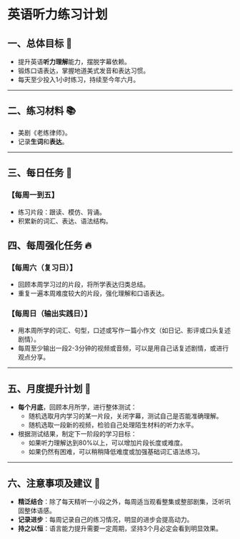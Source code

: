 # 英语听力练习计划

## 一、总体目标 🎯
- 提升英语**听力理解**能力，摆脱字幕依赖。
- 锻炼口语表达，掌握地道美式发音和表达习惯。
- 每天至少投入1小时练习，持续至今年六月。

---

## 二、练习材料 📚
- 美剧《老练律师》。
- 记录**生词**和**表达**。

---

## 三、每日任务 📆

### 【每周一到五】
- 练习片段：跟读、模仿、背诵。
- 积累新的词汇、表达、语法结构。

## 四、每周强化任务 🔥

### 【每周六（复习日）】
- 回顾本周学习过的片段，将所学表达归类总结。
- 重复一遍本周难度较大的片段，强化理解和口语表达。

### 【每周日（输出实践日）】
- 用本周所学的词汇、句型，口述或写作一篇小作文（如日记、影评或口头复述剧情）。
- 每周至少输出一段2-3分钟的视频或音频，可以是用自己话复述剧情，或进行观点分享。

---

## 五、月度提升计划 📅
- **每个月底**，回顾本月所学，进行整体测试：
  - 随机选取月内学习的某一片段，关闭字幕，测试自己是否能准确理解。
  - 随机选取一段新的视频，检验自己处理陌生材料的听力水平。
- 根据测试结果，制定下一阶段的学习目标：
  - 如果听力理解达到80%以上，可以增加片段长度或难度。
  - 如果仍然有困难，可以稍稍降低难度或加强基础词汇语法练习。

---

## 六、注意事项及建议 🌟
- **精泛结合**：除了每天精听一小段之外，每周适当观看整集或整部剧集，泛听巩固整体语感。
- **记录进步**：每周记录自己的练习情况，明显的进步会提高动力。
- **持之以恒**：语言能力提升需要一定周期，坚持3个月必定会看到明显效果。
